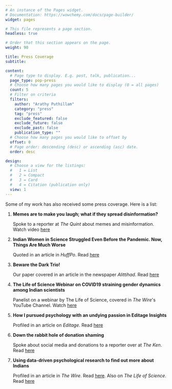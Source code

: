 ```yaml
---
# An instance of the Pages widget.
# Documentation: https://wowchemy.com/docs/page-builder/
widget: pages

# This file represents a page section.
headless: true

# Order that this section appears on the page.
weight: 90

title: Press Coverage
subtitle: 

content:
  # Page type to display. E.g. post, talk, publication...
  page_type: pop-press
  # Choose how many pages you would like to display (0 = all pages)
  count: 5
  # Filter on criteria
  filters:
    author: "Arathy Puthillam"
    category: "press"
    tag: "press"
    exclude_featured: false
    exclude_future: false
    exclude_past: false
    publication_type: ""
  # Choose how many pages you would like to offset by
  offset: 0
  # Page order: descending (desc) or ascending (asc) date.
  order: desc

design:
  # Choose a view for the listings:
  #   1 = List
  #   2 = Compact
  #   3 = Card
  #   4 = Citation (publication only)
  view: 1
---
```


Some of my work has also received some press coverage. Here is a list: 

1. **Memes are to make you laugh; what if they spread disinformation?**
    
    Spoke to a reporter at _The Quint_ about memes and misinformation. 
    Watch video [here](https://www.thequint.com/news/webqoof/memes-covid-19-conspiracy-theories-misinformation-fake-news#read-more)
    
2.  **Indian Women in Science Struggled Even Before the Pandemic. Now, Things Are Much Worse**

    Quoted in an article in _HuffPo_. Read [here](https://www.huffpost.com/entry/indian-women-in-science-struggled-even-before-the-pandemic-now-things-are-much-worse_n_5f7dc25ec5b60c6bcc652213')
    
3. **Beware the Dark Trio!**
    
    Our paper covered in an article in the newspaper _Alittihad_. Read [here](https://www.alittihad.ae/news/%D8%AF%D9%86%D9%8A%D8%A7/4121676/%D8%A7%D8%AD%D8%B0%D8%B1-%D8%AB%D9%84%D8%A7%D8%AB%D9%8A%D8%A9-%D8%A7%D9%84%D8%B8%D9%84%D8%A7%D9%85)

4. **The Life of Science Webinar on COVID19 straining gender dynamics among Indian scientists**
    
    Panelist on a webinar by The Life of Science, covered in _The Wire_'s YouTube Channel. Watch [here](https://www.youtube.com/watch?v=qedyivYJm7I)

5. **How I pursued psychology with an undying passion in Editage Insights**

    Profiled in an article on _Editage_. Read [here](http://bit.ly/2MIPn4O)
    
6. **Down the rabbit hole of donation shaming**

    Spoke about social media and donations to a reporter over at _The Ken_. Read [here](https://the-ken.com/story/donation-shaming-kerala-floods/)
    
7. **Using data-driven psychological research to find out more about Indians**

    Profiled in an article in _The Wire_. Read [here](https://thewire.in/gender/monk-prayogshala-data-driven-independent-research-psychology). Also on _The Life of Science_. Read [here](https://bit.ly/2TTkShg)
    